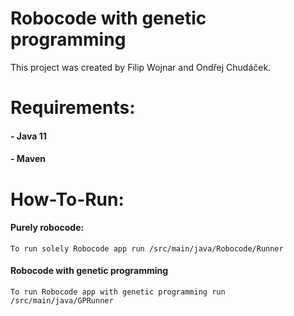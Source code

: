 # Robocode with genetic programming

This project was created by Filip Wojnar and Ondřej Chudáček.

# Requirements:

#### - Java 11
#### - Maven

# How-To-Run:

#### Purely robocode:
    To run solely Robocode app run /src/main/java/Robocode/Runner

#### Robocode with genetic programming
    To run Robocode app with genetic programming run /src/main/java/GPRunner


